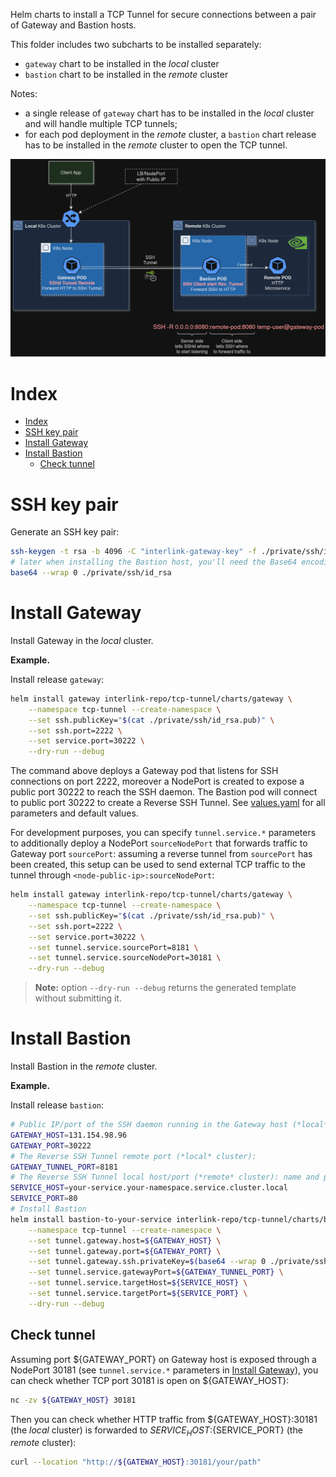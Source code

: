 Helm charts to install a TCP Tunnel for secure connections between a pair of Gateway and Bastion hosts.

This folder includes two subcharts to be installed separately:
- `gateway` chart to be installed in the *local* cluster
- `bastion` chart to be installed in the *remote* cluster

Notes:
- a single release of `gateway` chart has to be installed in the *local* cluster and will handle multiple TCP tunnels;
- for each pod deployment in the *remote* cluster, a `bastion` chart release has to be installed in the *remote* cluster to open the TCP tunnel.

![Diagram of TCP Tunnel](./diagram.png)

# Index

- [Index](#index)
- [SSH key pair](#ssh-key-pair)
- [Install Gateway](#install-gateway)
- [Install Bastion](#install-bastion)
  - [Check tunnel](#check-tunnel)

# SSH key pair

Generate an SSH key pair:
```sh
ssh-keygen -t rsa -b 4096 -C "interlink-gateway-key" -f ./private/ssh/id_rsa
# later when installing the Bastion host, you'll need the Base64 encoding of private key that you can generate as follows:
base64 --wrap 0 ./private/ssh/id_rsa
```

# Install Gateway

Install Gateway in the *local* cluster.

**Example.**

Install release `gateway`:
```sh
helm install gateway interlink-repo/tcp-tunnel/charts/gateway \
    --namespace tcp-tunnel --create-namespace \
    --set ssh.publicKey="$(cat ./private/ssh/id_rsa.pub)" \
    --set ssh.port=2222 \
    --set service.port=30222 \
    --dry-run --debug
```

The command above deploys a Gateway pod that listens for SSH connections on port 2222, moreover a NodePort is created to expose a public port 30222 to reach the SSH daemon.
The Bastion pod will connect to public port 30222 to create a Reverse SSH Tunnel.
See [values.yaml](./charts/gateway/values.yaml) for all parameters and default values.

For development purposes, you can specify `tunnel.service.*` parameters to additionally deploy a NodePort `sourceNodePort` that forwards traffic to Gateway port `sourcePort`: assuming a reverse tunnel from `sourcePort` has been created, this setup can be used to send external TCP traffic to the tunnel through `<node-public-ip>:sourceNodePort`:
```sh
helm install gateway interlink-repo/tcp-tunnel/charts/gateway \
    --namespace tcp-tunnel --create-namespace \
    --set ssh.publicKey="$(cat ./private/ssh/id_rsa.pub)" \
    --set ssh.port=2222 \
    --set service.port=30222 \
    --set tunnel.service.sourcePort=8181 \
    --set tunnel.service.sourceNodePort=30181 \
    --dry-run --debug
```

> **Note:** option `--dry-run --debug` returns the generated template without submitting it.

# Install Bastion

Install Bastion in the *remote* cluster.

**Example.**

Install release `bastion`:
```sh
# Public IP/port of the SSH daemon running in the Gateway host (*local* cluster):
GATEWAY_HOST=131.154.98.96
GATEWAY_PORT=30222
# The Reverse SSH Tunnel remote port (*local* cluster):
GATEWAY_TUNNEL_PORT=8181
# The Reverse SSH Tunnel local host/port (*remote* cluster): name and port of the service where the Bastion host will forward traffic coming from the tunnel (it can be a service name in Bastion's kubernetes cluster)
SERVICE_HOST=your-service.your-namespace.service.cluster.local
SERVICE_PORT=80
# Install Bastion
helm install bastion-to-your-service interlink-repo/tcp-tunnel/charts/bastion \
    --namespace tcp-tunnel --create-namespace \
    --set tunnel.gateway.host=${GATEWAY_HOST} \
    --set tunnel.gateway.port=${GATEWAY_PORT} \
    --set tunnel.gateway.ssh.privateKey=$(base64 --wrap 0 ./private/ssh/id_rsa ) \
    --set tunnel.service.gatewayPort=${GATEWAY_TUNNEL_PORT} \
    --set tunnel.service.targetHost=${SERVICE_HOST} \
    --set tunnel.service.targetPort=${SERVICE_PORT} \
    --dry-run --debug
```

## Check tunnel

Assuming port ${GATEWAY_PORT} on Gateway host is exposed through a NodePort 30181 (see `tunnel.service.*` parameters in [Install Gateway](#install-gateway)),
you can check whether TCP port 30181 is open on ${GATEWAY_HOST}:
```sh
nc -zv ${GATEWAY_HOST} 30181
```

Then you can check whether HTTP traffic from ${GATEWAY_HOST}:30181 (the *local* cluster) is forwarded to ${SERVICE_HOST}:${SERVICE_PORT} (the *remote* cluster):
```sh
curl --location "http://${GATEWAY_HOST}:30181/your/path"
```

